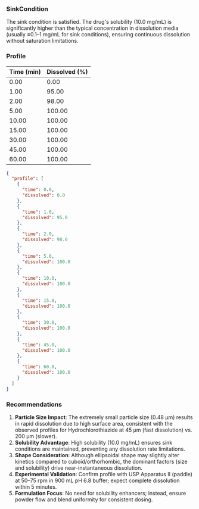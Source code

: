 ### SinkCondition
The sink condition is satisfied. The drug's solubility (10.0 mg/mL) is significantly higher than the typical concentration in dissolution media (usually ≤0.1–1 mg/mL for sink conditions), ensuring continuous dissolution without saturation limitations.

### Profile
| Time (min) | Dissolved (%) |
|------------|----------------|
| 0.00 | 0.00 |
| 1.00 | 95.00 |
| 2.00 | 98.00 |
| 5.00 | 100.00 |
| 10.00 | 100.00 |
| 15.00 | 100.00 |
| 30.00 | 100.00 |
| 45.00 | 100.00 |
| 60.00 | 100.00 |

```json
{
  "profile": [
    {
      "time": 0.0,
      "dissolved": 0.0
    },
    {
      "time": 1.0,
      "dissolved": 95.0
    },
    {
      "time": 2.0,
      "dissolved": 98.0
    },
    {
      "time": 5.0,
      "dissolved": 100.0
    },
    {
      "time": 10.0,
      "dissolved": 100.0
    },
    {
      "time": 15.0,
      "dissolved": 100.0
    },
    {
      "time": 30.0,
      "dissolved": 100.0
    },
    {
      "time": 45.0,
      "dissolved": 100.0
    },
    {
      "time": 60.0,
      "dissolved": 100.0
    }
  ]
}
```

### Recommendations
1. **Particle Size Impact**: The extremely small particle size (0.48 μm) results in rapid dissolution due to high surface area, consistent with the observed profiles for Hydrochlorothiazide at 45 μm (fast dissolution) vs. 200 μm (slower).
2. **Solubility Advantage**: High solubility (10.0 mg/mL) ensures sink conditions are maintained, preventing any dissolution rate limitations.
3. **Shape Consideration**: Although ellipsoidal shape may slightly alter kinetics compared to cuboid/orthorhombic, the dominant factors (size and solubility) drive near-instantaneous dissolution.
4. **Experimental Validation**: Confirm profile with USP Apparatus II (paddle) at 50–75 rpm in 900 mL pH 6.8 buffer; expect complete dissolution within 5 minutes.
5. **Formulation Focus**: No need for solubility enhancers; instead, ensure powder flow and blend uniformity for consistent dosing.